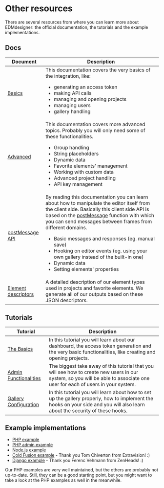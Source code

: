 # Other resources

There are several resources from where you can learn more about EDMdesigner: the official documentation, the tutorials and the example implementations.


## Docs

Document | Description
---|---
[Basics](./index.html) | This documentation covers the very basics of the integration, like:<ul><li>generating an access token</li><li>making API calls</li><li>managing and opening projects</li><li>managing users</li><li>gallery handling</li></ul>
[Advanced](./advanced.html) | This documentation covers more advanced topics. Probably you will only need some of these functionalities. <ul><li>Group handling</li><li>String placeholders</li><li>Dynamic data</li><li>Favorite elements' management</li><li>Working with custom data</li><li>Advanced project handling</li><li>API key management</li></ul>
[postMessage API](./postMessageApi.html) | By reading this documentation you can learn about how to manipulate the editor itself from the client side. Basically this client side API is based on the [postMessage](https://developer.mozilla.org/en-US/docs/Web/API/Window/postMessage) function with which you can send messages between frames from different domains. <ul><li>Basic messages and responses (eg. manual save)</li><li>Hooking on editor events (eg. using your own gallery instead of the built-in one)</li><li>Dynamic data</li><li>Setting elements' properties</li></ul>
[Element descriptors](./documentDescriptors.html) | A detailed description of our element types used in projects and favorite elements. We generate all of our outputs based on these JSON descriptors.



## Tutorials

Tutorial | Description
---|---
[The Basics](./tutorialTheBasics.html) | In this tutorial you will learn about our dashboard, the access token generation and the very basic functionalities, like creating and opening projects.
[Admin Functionalities](./tutorialAdminFunctionalities.html) | The biggest take away of this tutorial that you will see how to create new users in our system, so you will be able to associate one user for each of users in your system.
[Gallery Configuration](./tutorialGalleryConfig.html) | In this tutorial you will learn about how to set up the gallery properly, how to implement the hooks on your side and you will also learn about the security of these hooks.


## Example implementations
  * [PHP example](https://github.com/EDMdesigner/EDMdesigner-API-Example-PHP)
  * [PHP admin example](https://github.com/EDMdesigner/EDMDesigner-API-Example-PHP-Admin)
  * [Node.js example](https://github.com/EDMdesigner/EDMdesigner-API-Example-Node.js)
  * [Cold Fusion example](https://github.com/EDMdesigner/EDMdesigner-API-Example-ColdFusion) - Thank you Tom Chiverton from Extravision! :)
  * [Django example](https://github.com/EDMdesigner/EDMDesigner-API-Example-Django) - Thank you Ferenc Vehmann from ZenHeads! :)


Our PHP examples are very well maintained, but the others are probably not up-to-date. Still, they can be a good starting point, but you might want to take a look at the PHP examples as well in the meanwhile.



